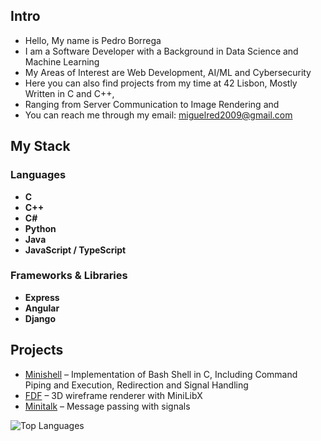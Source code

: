 ## Intro 
- Hello, My name is Pedro Borrega
- I am a Software Developer with a Background in Data Science and Machine Learning
- My Areas of Interest are Web Development, AI/ML and Cybersecurity
- Here you can also find projects from my time at 42 Lisbon, Mostly Written in C and C++,
- Ranging from Server Communication to Image Rendering and 
- You can reach me through my email: miguelred2009@gmail.com

## My Stack 
### Languages
- **C**
- **C++**
- **C#**
- **Python** 
- **Java**
- **JavaScript / TypeScript**  

### Frameworks & Libraries
- **Express**
- **Angular**
- **Django**

## Projects
- [Minishell](link) – Implementation of Bash Shell in C, Including Command Piping and Execution, Redirection and Signal Handling
- [FDF](link) – 3D wireframe renderer with MiniLibX
- [Minitalk](link) – Message passing with signals

![Top Languages](https://github-readme-stats.vercel.app/api/top-langs/?username=icrackfofun&layout=compact&theme=radical)
